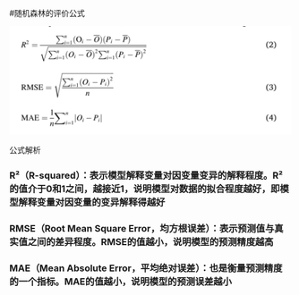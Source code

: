 
#随机森林的评价公式

![本地图片](./images/img.png)

公式解析
### R²（R-squared）：表示模型解释变量对因变量变异的解释程度。R²的值介于0和1之间，越接近1，说明模型对数据的拟合程度越好，即模型解释变量对因变量的变异解释得越好
### RMSE（Root Mean Square Error，均方根误差）：表示预测值与真实值之间的差异程度。RMSE的值越小，说明模型的预测精度越高
### MAE（Mean Absolute Error，平均绝对误差）：也是衡量预测精度的一个指标。MAE的值越小，说明模型的预测误差越小